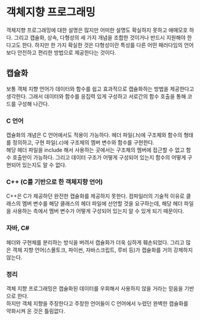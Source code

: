 # 객체지향 프로그래밍

객체지향 프로그래밍에 대한 설명은 많지만 어떠한 설명도 확실하지 못하고 애매모호 하다. 그리고 캡슐화, 상속, 다형성의 세 가지 개념을 조합한 것이거나 반드시 지원해야 한다고도 한다. 하지만 한 가지 확실한 것은 다형성이란 특성를 다른 어떤 패러다임의 언어보다 안전하고 편리한 방법으로 제공한다는 것이다.

## 캡슐화

보통 객체 지향 언어가 데이터와 함수를 쉽고 효과적으로 캡슐화하는 방법을 제공한다고 생각한다.
그래서 데이터와 함수를 응집력 있게 구성하고 서로간의 함수 호출을 통해 코드를 구성해 나간다.

### C 언어

캡슐화의 개념은 C 언어에서도 적용이 가능하다. 헤더 파일(.h)에 구조체와 함수의 형태를 정의하고, 구현 파일(.c)에 구조체의 멤버 변수와 함수를 구현한다. <br/>
해당 헤더 파일을 include 해서 사용하는 곳에서는 구조체의 멤버에 접근할 수 없고 함수 호출만이 가능하다. 그리고 데이터 구조가 어떻게 구성되어 있는지 함수의 어떻게 구현되어 있는지도 알 수 없다.

### C++ (C를 기반으로 한 객체지향 언어)

C++은 C가 제공하던 완전한 캡슐화를 제공하지 못한다. 컴파일러의 기술적 이유로 클래스의 멤버 변수를 해당 클래스의 헤더 파일에 선언할 것을 요구하는데, 해당 헤더 파일을 사용하는 측에서 멤버 변수가 어떻게 구성되어 있는지 알 수 있게 되기 때문이다.

### 자바, C#

헤더와 구현체를 분리하는 방식을 버려서 캡슐화가 더욱 심하게 훼손되었다. 그리고 많은 객체 지향 언어(스몰토크, 파이썬, 자바스크립트, 루비 등)가 캡슐화를 거의 강제하지 않는다.

### 정리

객체 지향 프로그래밍은 캡슐화된 데이터를 우회해서 사용하지 않을 거라는 믿음을 기반으로 한다.<br/>
하지만 객체 지향을 주장한다고 주창한 언어들이 C 언어에서 누렸던 완벽한 캡슐화를 약화시켜 온 것은 틀림없다.